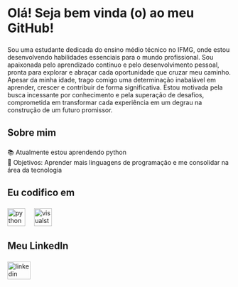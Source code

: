 <h1 align="left">Olá! Seja bem vinda (o) ao meu GitHub!</h1>

###

<p align="left">Sou uma estudante dedicada do ensino médio técnico no IFMG, onde estou desenvolvendo habilidades essenciais para o mundo profissional. Sou apaixonada pelo aprendizado contínuo e pelo desenvolvimento pessoal, pronta para explorar e abraçar cada oportunidade que cruzar meu caminho. Apesar da minha idade, trago comigo uma determinação inabalável em aprender, crescer e contribuir de forma significativa. Estou motivada pela busca incessante por conhecimento e pela superação de desafios, comprometida em transformar cada experiência em um degrau na construção de um futuro promissor.</p>

###

<h2 align="left">Sobre mim</h2>

###

<p align="left">📚 Atualmente estou aprendendo python<br>🎯 Objetivos: Aprender mais linguagens de programação e me consolidar na área da tecnologia</p>

###

<h2 align="left">Eu codifico em</h2>

###

<div align="left">
  <img src="https://cdn.jsdelivr.net/gh/devicons/devicon/icons/python/python-original.svg" height="40" alt="python logo"  />
  <img width="12" />
  <img src="https://cdn.jsdelivr.net/gh/devicons/devicon/icons/visualstudio/visualstudio-plain.svg" height="40" alt="visualstudio logo"  />
</div>

###

<h2 align="left">Meu Linkedln</h2>

###

<div align="left">
  <a href="www.linkedin.com/in/carlamoraisvieira" target="_blank">
    <img src="https://raw.githubusercontent.com/maurodesouza/profile-readme-generator/master/src/assets/icons/social/linkedin/default.svg" width="52" height="40" alt="linkedin logo"  />
  </a>
</div>

###
